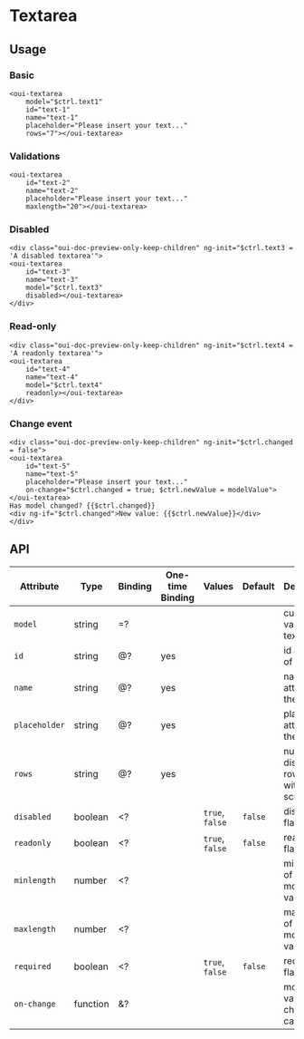 # Textarea

<component-status cx-design="complete" ux="rc"></component-status>

## Usage

### Basic

```html:preview
<oui-textarea
    model="$ctrl.text1"
    id="text-1"
    name="text-1"
    placeholder="Please insert your text..."
    rows="7"></oui-textarea>
```

### Validations

```html:preview
<oui-textarea
    id="text-2"
    name="text-2"
    placeholder="Please insert your text..."
    maxlength="20"></oui-textarea>
```

### Disabled

```html:preview
<div class="oui-doc-preview-only-keep-children" ng-init="$ctrl.text3 = 'A disabled textarea'">
<oui-textarea
    id="text-3"
    name="text-3"
    model="$ctrl.text3"
    disabled></oui-textarea>
</div>
```

### Read-only

```html:preview
<div class="oui-doc-preview-only-keep-children" ng-init="$ctrl.text4 = 'A readonly textarea'">
<oui-textarea
    id="text-4"
    name="text-4"
    model="$ctrl.text4"
    readonly></oui-textarea>
</div>
```

### Change event

```html:preview
<div class="oui-doc-preview-only-keep-children" ng-init="$ctrl.changed = false">
<oui-textarea
    id="text-5"
    name="text-5"
    placeholder="Please insert your text..."
    on-change="$ctrl.changed = true; $ctrl.newValue = modelValue"></oui-textarea>
Has model changed? {{$ctrl.changed}}
<div ng-if="$ctrl.changed">New value: {{$ctrl.newValue}}</div>
</div>
```

## API

| Attribute           | Type     | Binding | One-time Binding | Values                 | Default             | Description                                      |
| ----                | ----     | ----    | ----             | ----                   | ----                | ----                                             |
| `model`             | string   | =?      |                  |                        |                     | current value of the textarea                    |
| `id`                | string   | @?      | yes              |                        |                     | id attribute of the radio                        |
| `name`              | string   | @?      | yes              |                        |                     | name attribute of the textarea                   |
| `placeholder`       | string   | @?      | yes              |                        |                     | placeholder attribute of the textarea            |
| `rows`              | string   | @?      | yes              |                        |                     | number of displayed rows without scrolling       |
| `disabled`          | boolean  | <?      |                  | `true`, `false`        | `false`             | disabled flag                                    |
| `readonly`          | boolean  | <?      |                  | `true`, `false`        | `false`             | readonly flag                                    |
| `minlength`         | number   | <?      |                  |                        |                     | min length of the model value                    |
| `maxlength`         | number   | <?      |                  |                        |                     | max length of the model value                    |
| `required`          | boolean  | <?      |                  | `true`, `false`        | `false`             | required flag                                    |
| `on-change`         | function | &?      |                  |                        |                     | model value change callback                      |
